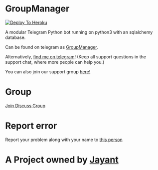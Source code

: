 # GroupManager

[![Deploy To Heroku](https://www.herokucdn.com/deploy/button.svg)](https://dashboard.heroku.com/new?template=https%3A%2F%2Fgithub.com%2Fjayantkageri%2Fgroupmanager)

A modular Telegram Python bot running on python3 with an sqlalchemy database.

Can be found on telegram as [GroupManager](https://t.me/TGGroupManager_bot).

Alternatively, [find me on telegram](https://t.me/jayantkageri)! (Keep all support questions in the support chat, where more people can help you.)

You can also join our support group [here!](https://t.me/GroupManagerSupport)

# Group
[Join Discuss Group](https://t.me/giveaways_24hrs)

# Report error
Report your problem along with your name to [this person](https://t.me/jayantkageri)

# A Project owned by [Jayant](t.me/jayantkageri)
